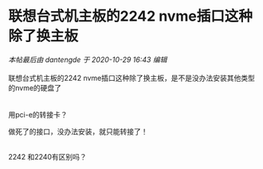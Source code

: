 # 联想台式机主板的2242 nvme插口这种除了换主板


<i class="pstatus"> 本帖最后由 dantengde 于 2020-10-29 16:43 编辑 </i><br />
<br />
联想台式机主板的2242 nvme插口这种除了换主板，是不是没办法安装其他类型的nvme的硬盘了<br />
<br />
<br />
用pci-e的转接卡？

做死了的接口，没办法安装，就只能转接了！<br />
<br />
<img src="static/image/smiley/default/lol.gif" smilieid="12" border="0" alt="" /><img src="static/image/smiley/default/lol.gif" smilieid="12" border="0" alt="" /><img src="static/image/smiley/default/lol.gif" smilieid="12" border="0" alt="" />

2242 和2240有区别吗？
